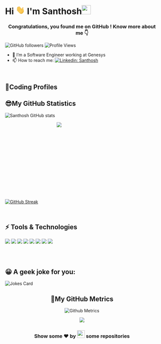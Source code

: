 # <b>Hi <img src="https://raw.githubusercontent.com/ABSphreak/ABSphreak/master/gifs/Hi.gif" width="30px"> I'm Santhosh</b><img src="https://emojipedia-us.s3.dualstack.us-west-1.amazonaws.com/thumbs/160/facebook/304/man-technologist_1f468-200d-1f4bb.png" height=30px width=30px>


### <p align="center"> <b>Congratulations, you found me on GitHub ! Know more about me 👇</b></p>

![GitHub followers](https://img.shields.io/github/followers/SanthoshS20?label=Followers&style=social)
<img alt = "Profile Views" src="https://komarev.com/ghpvc/?username=SanthoshS20&color=brightgreen">  

- 🔭 I’m a Software Engineer working at Genesys
- 📫 How to reach me: [![Linkedin: Santhosh](https://img.shields.io/badge/-Santhosh-blue?style=flat-square&logo=Linkedin&logoColor=white&link=https://www.linkedin.com/in/santhosh220897/)](https://www.linkedin.com/in/santhosh220897/)

</br>

## <b>&#129321;Coding Profiles </b>


## <b>&#128526;My GitHub Statistics</b>

![Santhosh GitHub stats](https://github-readme-stats.vercel.app/api?username=SanthoshS20&show_icons=true&theme=radical&count_private=true&hide_border=true&title_color=0CC303&icon_color=0CC303&theme=gruvbox&include_all_commits=true)


<img align="right" src="https://github-readme-stats.vercel.app/api/top-langs/?username=SanthoshS20&theme=radical&title_color=F16707&hide_border=true" width="335px" data-canonical->



</br></br></br></br></br></br></br></br></br></br></br></br></br></br>

[![GitHub Streak](http://github-readme-streak-stats.herokuapp.com?user=SanthoshS20&border=000000&fire=CB0044)](https://git.io/streak-stats)



</br>

## ⚡ Tools  & Technologies
<img src="https://img.icons8.com/color/50/000000/c-plus-plus-logo.png"/>
<img src="https://img.icons8.com/color/50/000000/java-coffee-cup-logo--v2.png"/>
<img src="https://img.icons8.com/color/50/000000/python--v2.png"/>
<img src="https://img.icons8.com/fluency/50/000000/docker.png"/>
<img src="https://img.icons8.com/color/50/000000/kubernetes.png"/>
<img src="https://img.icons8.com/color/50/000000/jira.png"/>
<img src="https://img.icons8.com/color/50/000000/jenkins.png"/>
<img src="https://img.icons8.com/color/50/000000/github--v3.png"/>


</br></br>

## 	&#128512; A geek joke for you: 
<img src="https://readme-jokes.vercel.app/api" alt="Jokes Card" />

</br>

<center>
<h2 align="center"><b>&#129321;My GitHub Metrics</b></h2>
<p align="center"><img src="https://metrics.lecoq.io/SanthoshS20" alt="Github Metrics"></p>
<img src="https://raw.githubusercontent.com/halfrost/halfrost/master/icons/header_.png">
<h3 align="center">Show some ❤ by <img src="https://imgur.com/o7ncZFp.jpg" height=25px width=25px> some repositories</h3>
</center>
